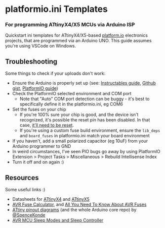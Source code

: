 # platformio.ini Templates
### For programming ATtinyX4/X5 MCUs via Arduino ISP

Quickstart ini templates for ATtinyX4/X5-based [platform.io](https://platformio.org/) electronics projects, that are programmed via an Arduino UNO.
This guide assumes you're using VSCode on Windows.

## Troubleshooting

Some things to check if your uploads don't work:
- Ensure the Arduino is properly set up (see: [Instructables guide](https://www.instructables.com/How-to-Program-an-Attiny85-From-an-Arduino-Uno/), [Github gist](https://gist.github.com/ij96/804e731bd31dbb95b2b043e93c79ceab), [PlatformIO guide](https://docs.platformio.org/en/latest/platforms/atmelavr.html))
- Check the PlatformIO selected environment and COM port
  - Note that "Auto" COM port detection can be buggy - it's best to specifically define it in the platformio.ini, eg COM6
- Set the fuses on your chip
  - If you're 100% sure your chip is good, and the device isn't recognized, it's possible the reset pin has been disabled. In that case, [it'll need to be reset](https://www.hackster.io/sbinder/attiny85-powered-high-voltage-avr-programmer-3324e1).
  - If you're using a custom fuse build environment, ensure the `lib_deps` and `board_fuses` in platformio.ini match your board environment
- If you haven't, add a small polarized capacitor (eg 10uF) from your Arduino programmer to GND
- In weird circumstances, I've seen PIO bugs go away by using PlatformIO Extension > Project Tasks > Miscellaneous > Rebuild Intellisense Index
- Turn it off and on again :)

## Resources

Some useful links :)
- Datasheets for [ATtinyX4](https://ww1.microchip.com/downloads/en/DeviceDoc/Atmel-7701_Automotive-Microcontrollers-ATtiny24-44-84_Datasheet.pdf) and [ATtinyX5](https://ww1.microchip.com/downloads/en/devicedoc/atmel-2586-avr-8-bit-microcontroller-attiny25-attiny45-attiny85_datasheet.pdf)
- [AVR Fuse Calculator](https://www.engbedded.com/fusecalc/), and [All You Need To Know About AVR Fuses](https://embedds.com/all-you-need-to-know-about-avr-fuses/)
- [ATtiny pinout diagrams](https://github.com/SpenceKonde/ATTinyCore#attiny254585) (and the whole Arduino core repo) by [@SpenceKonde](https://github.com/SpenceKonde/)
- [AVR MCU Sleep Modes and Sleep Controller](https://onlinedocs.microchip.com/oxy/GUID-A834D554-5741-41A3-B5E1-35ED7CD8250A-en-US-5/GUID-35CAFA19-CA93-4B3E-AEE3-481B8542FE94.html)
